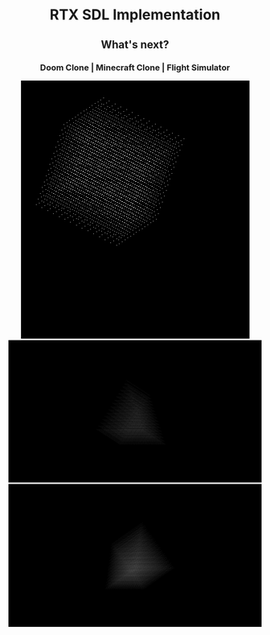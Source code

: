 <div align="center">
  <h1>RTX SDL Implementation</h1>
  
  <h2>What's next?</h2>
  
  
<div><h3>Doom Clone | Minecraft Clone | Flight Simulator</h3></div>
  
  <img src="https://github.com/zaqks/SDL_3D_Projection/blob/main/docs/img0.png"></img>
  <img src="https://github.com/zaqks/SDL_3D_Projection/blob/main/docs/img1.png"></img>
  <img src="https://github.com/zaqks/SDL_3D_Projection/blob/main/docs/img2.png"></img>
</div>
